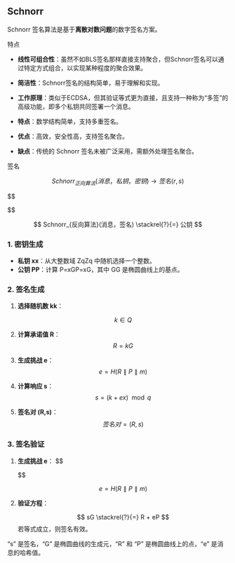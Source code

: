 ## Schnorr 

Schnorr 签名算法是基于**离散对数问题**的数字签名方案。

特点

- **线性可组合性**：虽然不如BLS签名那样直接支持聚合，但Schnorr签名可以通过特定方式组合，以实现某种程度的聚合效果。
- **简洁性**：Schnorr签名的结构简单，易于理解和实现。
- **工作原理**：类似于ECDSA，但其验证等式更为直接，且支持一种称为“多签”的高级功能，即多个私钥共同签署一个消息。

- **特点**：数学结构简单，支持多重签名。
- **优点**：高效，安全性高，支持签名聚合。
- **缺点**：传统的 Schnorr 签名未被广泛采用，需额外处理签名聚合。

签名

$$
Schnorr_{正向算法}(消息，私钥 ，密钥 ) → 签名 (r, s)
$$

$$

$$

$$
Schnorr_{反向算法}(消息，签名) \stackrel{?}{=} 公钥
$$



### 1. 密钥生成

- **私钥 xx**：从大整数域 ZqZq 中随机选择一个整数。
- **公钥 PP**：计算 P=xGP=xG，其中 GG 是椭圆曲线上的基点。

### 2. 签名生成

1. **选择随机数 kk**：

   $$
   k \in Q
   $$
   
2. **计算承诺值 R**：
   $$
   R=kG
   $$
   
3. **生成挑战 e**：
   $$
   e = H(R \parallel P \parallel m)
   $$
   
4. **计算响应 s**：
   $$
   s = (k + ex) \mod q
   $$
   
5. **签名对 (R,s)**：
   $$
   签名对=(R,s)
   $$
   

### 3. 签名验证

1. **生成挑战 e**：
   $$
   
   $$

   $$
   e = H(R \parallel P \parallel m)
   $$

   

2. **验证方程**：

   $$
   sG \stackrel{?}{=} R + eP
   $$
   若等式成立，则签名有效。

“s” 是签名，“G” 是椭圆曲线的生成元，“R” 和 “P” 是椭圆曲线上的点，“e” 是消息的哈希值。
